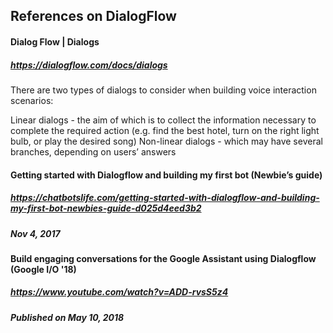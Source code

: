 ## References on DialogFlow

#### Dialog Flow | Dialogs
##### https://dialogflow.com/docs/dialogs

There are two types of dialogs to consider when building voice interaction scenarios:

Linear dialogs - the aim of which is to collect the information necessary to complete the required action (e.g. find the best hotel, turn on the right light bulb, or play the desired song)
Non-linear dialogs - which may have several branches, depending on users’ answers

#### Getting started with Dialogflow and building my first bot (Newbie’s guide)
##### https://chatbotslife.com/getting-started-with-dialogflow-and-building-my-first-bot-newbies-guide-d025d4eed3b2
##### Nov 4, 2017

#### Build engaging conversations for the Google Assistant using Dialogflow (Google I/O '18)
##### https://www.youtube.com/watch?v=ADD-rvsS5z4
##### Published on May 10, 2018
